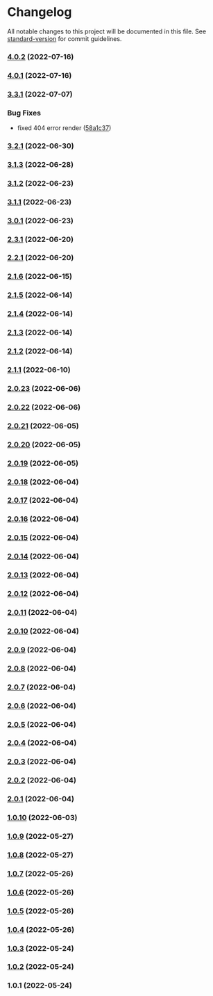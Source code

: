 # Changelog

All notable changes to this project will be documented in this file. See [standard-version](https://github.com/conventional-changelog/standard-version) for commit guidelines.

### [4.0.2](https://github.com/exoort/nuxt-cms-engine/compare/v4.0.1...v4.0.2) (2022-07-16)

### [4.0.1](https://github.com/exoort/nuxt-cms-engine/compare/v4.0.0...v4.0.1) (2022-07-16)

### [3.3.1](https://github.com/exoort/nuxt-cms-engine/compare/v3.3.0...v3.3.1) (2022-07-07)


### Bug Fixes

* fixed 404 error render ([58a1c37](https://github.com/exoort/nuxt-cms-engine/commit/58a1c37f9ce93acd93251ca2a7d232c3c8951884))

### [3.2.1](https://github.com/exoort/nuxt-cms-engine/compare/v3.2.0...v3.2.1) (2022-06-30)

### [3.1.3](https://github.com/exoort/nuxt-cms-engine/compare/v3.1.2...v3.1.3) (2022-06-28)

### [3.1.2](https://github.com/exoort/nuxt-cms-engine/compare/v3.1.1...v3.1.2) (2022-06-23)

### [3.1.1](https://github.com/exoort/nuxt-cms-engine/compare/v3.0.1...v3.1.1) (2022-06-23)

### [3.0.1](https://github.com/exoort/nuxt-cms-engine/compare/v3.0.0...v3.0.1) (2022-06-23)

### [2.3.1](https://github.com/exoort/nuxt-cms-engine/compare/v2.2.1...v2.3.1) (2022-06-20)

### [2.2.1](https://github.com/exoort/nuxt-cms-engine/compare/v2.1.6...v2.2.1) (2022-06-20)

### [2.1.6](https://github.com/exoort/nuxt-cms-engine/compare/v2.1.5...v2.1.6) (2022-06-15)

### [2.1.5](https://github.com/exoort/nuxt-cms-engine/compare/v2.1.4...v2.1.5) (2022-06-14)

### [2.1.4](https://github.com/exoort/nuxt-cms-engine/compare/v2.1.3...v2.1.4) (2022-06-14)

### [2.1.3](https://github.com/exoort/nuxt-cms-engine/compare/v2.1.2...v2.1.3) (2022-06-14)

### [2.1.2](https://github.com/exoort/nuxt-cms-engine/compare/v2.1.1...v2.1.2) (2022-06-14)

### [2.1.1](https://github.com/exoort/nuxt-cms-engine/compare/v2.0.23...v2.1.1) (2022-06-10)

### [2.0.23](https://github.com/exoort/nuxt-cms-engine/compare/v2.0.22...v2.0.23) (2022-06-06)

### [2.0.22](https://github.com/exoort/nuxt-cms-engine/compare/v2.0.21...v2.0.22) (2022-06-06)

### [2.0.21](https://github.com/exoort/nuxt-cms-engine/compare/v2.0.20...v2.0.21) (2022-06-05)

### [2.0.20](https://github.com/exoort/nuxt-cms-engine/compare/v2.0.19...v2.0.20) (2022-06-05)

### [2.0.19](https://github.com/exoort/nuxt-cms-engine/compare/v2.0.18...v2.0.19) (2022-06-05)

### [2.0.18](https://github.com/exoort/nuxt-cms-engine/compare/v2.0.17...v2.0.18) (2022-06-04)

### [2.0.17](https://github.com/exoort/nuxt-cms-engine/compare/v2.0.16...v2.0.17) (2022-06-04)

### [2.0.16](https://github.com/exoort/nuxt-cms-engine/compare/v2.0.15...v2.0.16) (2022-06-04)

### [2.0.15](https://github.com/exoort/nuxt-cms-engine/compare/v2.0.14...v2.0.15) (2022-06-04)

### [2.0.14](https://github.com/exoort/nuxt-cms-engine/compare/v2.0.13...v2.0.14) (2022-06-04)

### [2.0.13](https://github.com/exoort/nuxt-cms-engine/compare/v2.0.12...v2.0.13) (2022-06-04)

### [2.0.12](https://github.com/exoort/nuxt-cms-engine/compare/v2.0.11...v2.0.12) (2022-06-04)

### [2.0.11](https://github.com/exoort/nuxt-cms-engine/compare/v2.0.10...v2.0.11) (2022-06-04)

### [2.0.10](https://github.com/exoort/nuxt-cms-engine/compare/v2.0.9...v2.0.10) (2022-06-04)

### [2.0.9](https://github.com/exoort/nuxt-cms-engine/compare/v2.0.8...v2.0.9) (2022-06-04)

### [2.0.8](https://github.com/exoort/nuxt-cms-engine/compare/v2.0.7...v2.0.8) (2022-06-04)

### [2.0.7](https://github.com/exoort/nuxt-cms-engine/compare/v2.0.6...v2.0.7) (2022-06-04)

### [2.0.6](https://github.com/exoort/nuxt-cms-engine/compare/v2.0.5...v2.0.6) (2022-06-04)

### [2.0.5](https://github.com/exoort/nuxt-cms-engine/compare/v2.0.4...v2.0.5) (2022-06-04)

### [2.0.4](https://github.com/exoort/nuxt-cms-engine/compare/v2.0.3...v2.0.4) (2022-06-04)

### [2.0.3](https://github.com/exoort/nuxt-cms-engine/compare/v2.0.2...v2.0.3) (2022-06-04)

### [2.0.2](https://github.com/exoort/nuxt-cms-engine/compare/v2.0.1...v2.0.2) (2022-06-04)

### [2.0.1](https://github.com/exoort/nuxt-cms-engine/compare/v1.0.10...v2.0.1) (2022-06-04)

### [1.0.10](https://github.com/exoort/nuxt-cms-engine/compare/v1.0.9...v1.0.10) (2022-06-03)

### [1.0.9](https://github.com/exoort/nuxt-cms-engine/compare/v1.0.8...v1.0.9) (2022-05-27)

### [1.0.8](https://github.com/exoort/nuxt-cms-engine/compare/v1.0.7...v1.0.8) (2022-05-27)

### [1.0.7](https://github.com/exoort/nuxt-cms-engine/compare/v1.0.6...v1.0.7) (2022-05-26)

### [1.0.6](https://github.com/exoort/nuxt-cms-engine/compare/v1.0.5...v1.0.6) (2022-05-26)

### [1.0.5](https://github.com/exoort/nuxt-cms-engine/compare/v1.0.4...v1.0.5) (2022-05-26)

### [1.0.4](https://github.com/exoort/nuxt-cms-engine/compare/v1.0.3...v1.0.4) (2022-05-26)

### [1.0.3](https://github.com/exoort/nuxt-cms-engine/compare/v1.0.2...v1.0.3) (2022-05-24)

### [1.0.2](https://github.com/exoort/nuxt-cms-engine/compare/v1.0.1...v1.0.2) (2022-05-24)

### 1.0.1 (2022-05-24)
